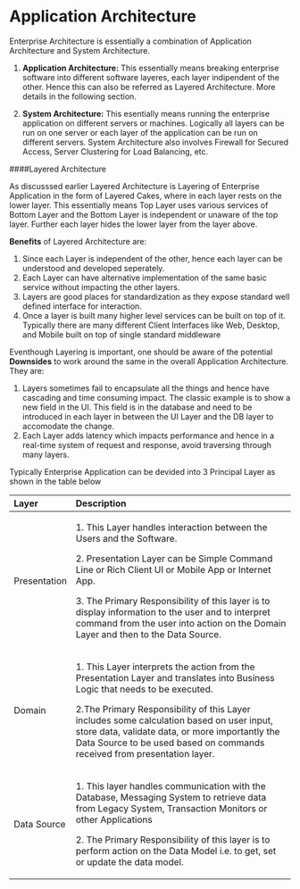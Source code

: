 # Application Architecture

Enterprise Architecture is essentially a combination of Application Architecture and System Architecture. 

1. **Application Architecture:** This essentially means breaking enterprise software into different software layeres, each layer indipendent of the other. Hence this can also be referred as Layered Architecture. More details in the following section.

2. **System Architecture:** This esentially means running the enterprise application on different servers or machines. Logically all layers can be run on one server or each layer of the application can be run on different servers. System Architecture also involves Firewall for Secured Access, Server Clustering for Load Balancing, etc. 

####Layered Architecture

As discusssed earlier Layered Architecture is Layering of Enterprise Application in the form of Layered Cakes, where in each layer rests on the lower layer. This essentially means Top Layer uses various services of Bottom Layer and the Bottom Layer is independent or unaware of the top layer. Further each layer hides the lower layer from the layer above. 

**Benefits** of Layered Architecture are:

1. Since each Layer is independent of the other, hence each layer can be understood and developed seperately.
2. Each Layer can have alternative implementation of the same basic service without impacting the other layers.
3. Layers are good places for standardization as they expose standard well defined interface for interaction.
4. Once a layer is built many higher level services can be built on top of it. Typically there are many different Client Interfaces like Web, Desktop, and Mobile built on top of single standard middleware

Eventhough Layering is important, one should be aware of the potential **Downsides** to work around the same in the overall Application Architecture. They are:

1. Layers sometimes fail to encapsulate all the things and hence have cascading and time consuming impact. The classic example is to show a new field in the UI. This field is in the database and need to be introduced in each layer in between the UI Layer and the DB layer to accomodate the change.
2. Each Layer adds latency which impacts performance and hence in a real-time system of request and response, avoid traversing through many layers. 
  
Typically Enterprise Application can be devided into 3 Principal Layer as shown in the table below

Layer        | Description  | 
:----------- | :----------- | 
Presentation | <p></p> 1. This Layer handles interaction between the Users and the Software. <p></p> <p> 2. Presentation Layer can be Simple Command Line or Rich Client UI or Mobile App or Internet App.</p> 3. The Primary Responsibility of this layer is to display information to the user and to interpret command from the user into action on the Domain Layer and then to the Data Source.<p></p>
Domain       | <p></p> 1. This Layer interprets the action from the Presentation Layer and translates into Business Logic that needs to be executed. <p></p> 2.The Primary Responsibility of this Layer includes some calculation based on user input, store data, validate data, or more importantly the Data Source to be used based on commands received from presentation layer.<p></p>      
Data Source  | <p></p> 1. This layer handles communication with the Database, Messaging System to retrieve data from Legacy System, Transaction Monitors or other Applications <p></p> 2. The Primary Responsibility of this layer is to perform action on the Data Model i.e. to get, set or update the data model. <p></p>      


